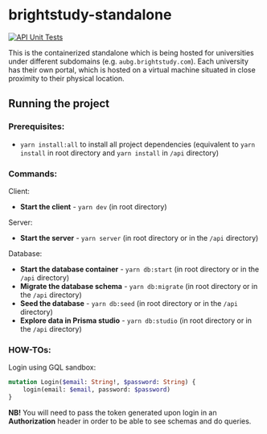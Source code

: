 # brightstudy-standalone

[![API Unit Tests](https://github.com/asynchroza/brightstudy-standalone/actions/workflows/api-unit-tests.yaml/badge.svg)](https://github.com/asynchroza/brightstudy-standalone/actions/workflows/api-unit-tests.yaml)

This is the containerized standalone which is being hosted for universities under different
subdomains (e.g. `aubg.brightstudy.com`). Each university has their own portal, which is hosted on a
virtual machine situated in close proximity to their physical location.

## Running the project

### Prerequisites:

- `yarn install:all` to install all project dependencies (equivalent to `yarn install` in root
  directory and `yarn install` in `/api` directory)

### Commands:

Client:

- **Start the client** - `yarn dev` (in root directory)

Server:

- **Start the server** - `yarn server` (in root directory or in the `/api` directory)

Database:

- **Start the database container** - `yarn db:start` (in root directory or in the `/api` directory)
- **Migrate the database schema** - `yarn db:migrate` (in root directory or in the `/api` directory)
- **Seed the database** - `yarn db:seed` (in root directory or in the `/api` directory)
- **Explore data in Prisma studio** - `yarn db:studio` (in root directory or in the `/api`
  directory)

### HOW-TOs:

Login using GQL sandbox:

```graphql
mutation Login($email: String!, $password: String) {
	login(email: $email, password: $password)
}
```

**NB!** You will need to pass the token generated upon login in an **Authorization** header in order
to be able to see schemas and do queries.
